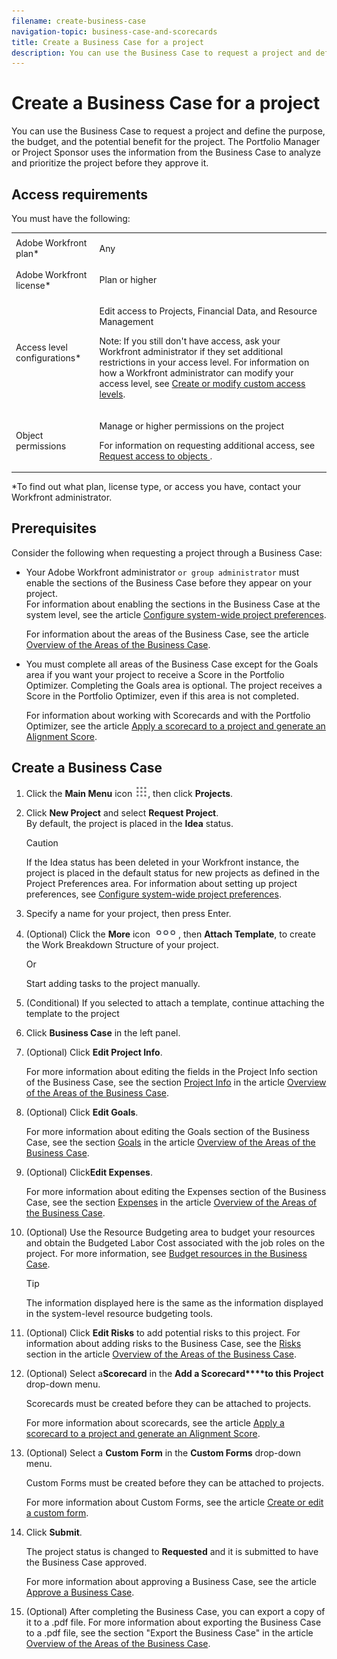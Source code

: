 ```yaml
---
filename: create-business-case
navigation-topic: business-case-and-scorecards
title: Create a Business Case for a project
description: You can use the Business Case to request a project and define the purpose, the budget, and the potential benefit for the project. The Portfolio Manager or Project Sponsor uses the information from the Business Case to analyze and prioritize the project before they approve it.
---
```


# Create a Business Case for a project

You can use the Business Case to request a project and define the purpose, the budget, and the potential benefit for the project. The Portfolio Manager or Project Sponsor uses the information from the Business Case to analyze and prioritize the project before they approve it.

## Access requirements

You must have the following:

<table cellspacing="0"> 
 <col> 
 <col> 
 <tbody> 
  <tr> 
   <td role="rowheader">Adobe Workfront plan*</td> 
   <td> <p>Any </p> </td> 
  </tr> 
  <tr> 
   <td role="rowheader">Adobe Workfront license*</td> 
   <td> <p>Plan or higher</p> </td> 
  </tr> 
  <tr> 
   <td role="rowheader">Access level configurations*</td> 
   <td> <p>Edit access to Projects, Financial Data, and Resource Management</p> <p>Note: If you still don't have access, ask your Workfront administrator if they set additional restrictions in your access level. For information on how a Workfront administrator can modify your access level, see <a href="../../../administration-and-setup/add-users/configure-and-grant-access/create-modify-access-levels.md" class="MCXref xref">Create or modify custom access levels</a>.</p> </td> 
  </tr> 
  <tr> 
   <td role="rowheader">Object permissions</td> 
   <td> <p>Manage or higher permissions on the project</p> <p>For information on requesting additional access, see <a href="../../../workfront-basics/grant-and-request-access-to-objects/request-access.md" class="MCXref xref">Request access to objects </a>.</p> </td> 
  </tr> 
 </tbody> 
</table>

&#42;To find out what plan, license type, or access you have, contact your Workfront administrator.

## Prerequisites

Consider the following when requesting a project through a Business Case:

* Your Adobe Workfront administrator ```or group administrator``` must enable the sections of the Business Case before they appear on your project.  
  For information about enabling the sections in the Business Case at the system level, see the article [Configure system-wide project preferences](../../../administration-and-setup/set-up-workfront/configure-system-defaults/set-project-preferences.md).

  For information about the areas of the Business Case, see the article [Overview of the Areas of the Business Case](../../../manage-work/projects/define-a-business-case/areas-of-business-case.md).

* You must complete all areas of the Business Case except for the Goals area if you want your project to receive a Score in the Portfolio Optimizer. Completing the Goals area is optional. The project receives a Score in the Portfolio Optimizer, even if this area is not completed.

  For information about working with Scorecards and with the Portfolio Optimizer, see the article [Apply a scorecard to a project and generate an Alignment Score](../../../manage-work/projects/define-a-business-case/apply-scorecard-to-project-to-generate-alignment-score.md).

## Create a Business Case

1. Click the **Main Menu** icon ![](assets/main-menu-icon.png), then click&nbsp;**Projects**. 
1. Click&nbsp;**New Project** and select&nbsp;**Request Project**.  
   By default, the project is placed in the **Idea** status.

   >[!CAUTION]
   >
   >If the Idea status has been deleted in your Workfront instance, the project is placed in the default status for new projects as defined in the Project Preferences area. For information about setting up project preferences, see [Configure system-wide project preferences](../../../administration-and-setup/set-up-workfront/configure-system-defaults/set-project-preferences.md).

1. Specify a name for your project, then press Enter. 
1. (Optional) Click the **More** icon ![](assets/qs-more-icon-on-an-object.png), then **Attach Template**, to create the Work Breakdown Structure of your project.

   Or

   Start adding tasks to the project manually. 

1. (Conditional) If you selected to attach a template, continue attaching the template to the project
1. Click **Business Case** in the left panel. 
1. (Optional) Click **Edit Project Info**.&nbsp;

   For more information about editing the fields in the Project Info section of the Business Case, see the section [Project Info](../../../manage-work/projects/define-a-business-case/areas-of-business-case.md#project-info) in the article [Overview of the Areas of the Business Case](../../../manage-work/projects/define-a-business-case/areas-of-business-case.md).

1. (Optional) Click **Edit Goals**.

   For more information about editing the Goals section of the Business Case, see the section [Goals](../../../manage-work/projects/define-a-business-case/areas-of-business-case.md#goals) in the article [Overview of the Areas of the Business Case](../../../manage-work/projects/define-a-business-case/areas-of-business-case.md).

1. (Optional) Click**Edit Expenses**.

   For more information about editing the Expenses section of the Business Case, see the section [Expenses](../../../manage-work/projects/define-a-business-case/areas-of-business-case.md#expenses) in the article [Overview of the Areas of the Business Case](../../../manage-work/projects/define-a-business-case/areas-of-business-case.md).

1. (Optional) Use the Resource Budgeting area to budget your resources and obtain the Budgeted Labor Cost associated with the job roles on the project. For more information, see [Budget resources in the Business Case](../../../manage-work/projects/define-a-business-case/budget-resources-in-business-case.md).

   >[!TIP]
   >
   >The information displayed here is the same as the information displayed in the system-level resource budgeting tools.

1. (Optional)&nbsp;Click **Edit Risks** to add potential risks to this project. For information about adding risks to the Business Case, see the [Risks](../../../manage-work/projects/define-a-business-case/areas-of-business-case.md#risks) section in the article [Overview of the Areas of the Business Case](../../../manage-work/projects/define-a-business-case/areas-of-business-case.md). 
1. (Optional) Select a**Scorecard**&nbsp;in the **Add a Scorecard****to this Project** drop-down menu.

   Scorecards must be created before they can be attached to projects.

   For more information about scorecards, see the article [Apply a scorecard to a project and generate an Alignment Score](../../../manage-work/projects/define-a-business-case/apply-scorecard-to-project-to-generate-alignment-score.md).

1. (Optional) Select a **Custom Form** in the **Custom Forms** drop-down menu.

   Custom Forms must be created before they can be attached to projects.

   For more information about Custom Forms, see the article [Create or edit a custom form](../../../administration-and-setup/customize-workfront/create-manage-custom-forms/create-or-edit-a-custom-form.md).

1. Click&nbsp;**Submit**.

   The project status is changed to **Requested** and it is submitted to have the Business Case approved.

   For more information about approving a Business Case, see the article [Approve a Business Case](../../../manage-work/projects/define-a-business-case/approve-business-case.md).

1. (Optional) After completing the Business Case, you can export a copy of it to a .pdf file.&nbsp;For more information about exporting the Business Case to a .pdf file, see the section "Export the Business Case" in the article [Overview of the Areas of the Business Case](../../../manage-work/projects/define-a-business-case/areas-of-business-case.md).

